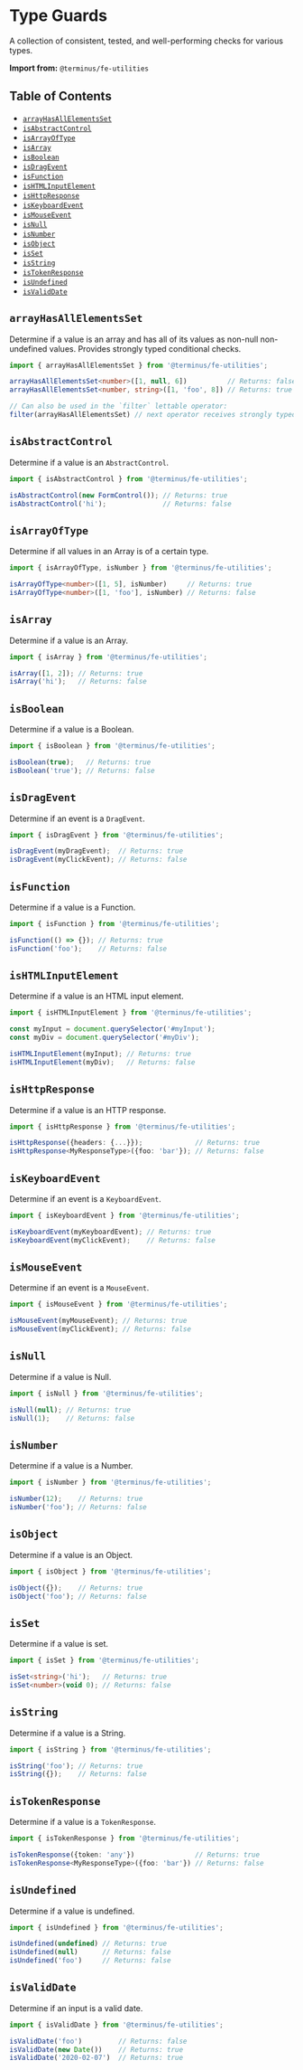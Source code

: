 <h1>Type Guards</h1>

A collection of consistent, tested, and well-performing checks for various types.

**Import from:** `@terminus/fe-utilities`

<!-- START doctoc generated TOC please keep comment here to allow auto update -->
<!-- DON'T EDIT THIS SECTION, INSTEAD RE-RUN doctoc TO UPDATE -->
## Table of Contents

- [`arrayHasAllElementsSet`](#arrayhasallelementsset)
- [`isAbstractControl`](#isabstractcontrol)
- [`isArrayOfType`](#isarrayoftype)
- [`isArray`](#isarray)
- [`isBoolean`](#isboolean)
- [`isDragEvent`](#isdragevent)
- [`isFunction`](#isfunction)
- [`isHTMLInputElement`](#ishtmlinputelement)
- [`isHttpResponse`](#ishttpresponse)
- [`isKeyboardEvent`](#iskeyboardevent)
- [`isMouseEvent`](#ismouseevent)
- [`isNull`](#isnull)
- [`isNumber`](#isnumber)
- [`isObject`](#isobject)
- [`isSet`](#isset)
- [`isString`](#isstring)
- [`isTokenResponse`](#istokenresponse)
- [`isUndefined`](#isundefined)
- [`isValidDate`](#isvaliddate)

<!-- END doctoc generated TOC please keep comment here to allow auto update -->

## `arrayHasAllElementsSet`

Determine if a value is an array and has all of its values as non-null non-undefined values. Provides strongly typed conditional checks.

```typescript
import { arrayHasAllElementsSet } from '@terminus/fe-utilities';

arrayHasAllElementsSet<number>([1, null, 6])          // Returns: false
arrayHasAllElementsSet<number, string>([1, 'foo', 8]) // Returns: true

// Can also be used in the `filter` lettable operator:
filter(arrayHasAllElementsSet) // next operator receives strongly typed inputs
```

## `isAbstractControl`

Determine if a value is an `AbstractControl`.

```typescript
import { isAbstractControl } from '@terminus/fe-utilities';

isAbstractControl(new FormControl()); // Returns: true
isAbstractControl('hi');              // Returns: false
```

## `isArrayOfType`

Determine if all values in an Array is of a certain type.

```typescript
import { isArrayOfType, isNumber } from '@terminus/fe-utilities';

isArrayOfType<number>([1, 5], isNumber)     // Returns: true
isArrayOfType<number>([1, 'foo'], isNumber) // Returns: false
```

## `isArray`

Determine if a value is an Array.

```typescript
import { isArray } from '@terminus/fe-utilities';

isArray([1, 2]); // Returns: true
isArray('hi');   // Returns: false
```

## `isBoolean`

Determine if a value is a Boolean.

```typescript
import { isBoolean } from '@terminus/fe-utilities';

isBoolean(true);   // Returns: true
isBoolean('true'); // Returns: false
```

## `isDragEvent`

Determine if an event is a `DragEvent`.

```typescript
import { isDragEvent } from '@terminus/fe-utilities';

isDragEvent(myDragEvent);  // Returns: true
isDragEvent(myClickEvent); // Returns: false
```

## `isFunction`

Determine if a value is a Function.

```typescript
import { isFunction } from '@terminus/fe-utilities';

isFunction(() => {}); // Returns: true
isFunction('foo');    // Returns: false
```

## `isHTMLInputElement`

Determine if a value is an HTML input element.

```typescript
import { isHTMLInputElement } from '@terminus/fe-utilities';

const myInput = document.querySelector('#myInput');
const myDiv = document.querySelector('#myDiv');

isHTMLInputElement(myInput); // Returns: true
isHTMLInputElement(myDiv);   // Returns: false
```

## `isHttpResponse`

Determine if a value is an HTTP response.

```typescript
import { isHttpResponse } from '@terminus/fe-utilities';

isHttpResponse({headers: {...}});             // Returns: true
isHttpResponse<MyResponseType>({foo: 'bar'}); // Returns: false
```

## `isKeyboardEvent`

Determine if an event is a `KeyboardEvent`.

```typescript
import { isKeyboardEvent } from '@terminus/fe-utilities';

isKeyboardEvent(myKeyboardEvent); // Returns: true
isKeyboardEvent(myClickEvent);    // Returns: false
```

## `isMouseEvent`

Determine if an event is a `MouseEvent`.

```typescript
import { isMouseEvent } from '@terminus/fe-utilities';

isMouseEvent(myMouseEvent); // Returns: true
isMouseEvent(myClickEvent); // Returns: false
```

## `isNull`

Determine if a value is Null.

```typescript
import { isNull } from '@terminus/fe-utilities';

isNull(null); // Returns: true
isNull(1);    // Returns: false
```

## `isNumber`

Determine if a value is a Number.

```typescript
import { isNumber } from '@terminus/fe-utilities';

isNumber(12);    // Returns: true
isNumber('foo'); // Returns: false
```

## `isObject`

Determine if a value is an Object.

```typescript
import { isObject } from '@terminus/fe-utilities';

isObject({});    // Returns: true
isObject('foo'); // Returns: false
```

## `isSet`

Determine if a value is set.

```typescript
import { isSet } from '@terminus/fe-utilities';

isSet<string>('hi');   // Returns: true
isSet<number>(void 0); // Returns: false
```

## `isString`

Determine if a value is a String.

```typescript
import { isString } from '@terminus/fe-utilities';

isString('foo'); // Returns: true
isString({});    // Returns: false
```

## `isTokenResponse`

Determine if a value is a `TokenResponse`.

```typescript
import { isTokenResponse } from '@terminus/fe-utilities';

isTokenResponse({token: 'any'})               // Returns: true
isTokenResponse<MyResponseType>({foo: 'bar'}) // Returns: false
```

## `isUndefined`

Determine if a value is undefined.

```typescript
import { isUndefined } from '@terminus/fe-utilities';

isUndefined(undefined) // Returns: true
isUndefined(null)      // Returns: false
isUndefined('foo')     // Returns: false
```

## `isValidDate`

Determine if an input is a valid date.

```typescript
import { isValidDate } from '@terminus/fe-utilities';

isValidDate('foo')         // Returns: false
isValidDate(new Date())    // Returns: true
isValidDate('2020-02-07')  // Returns: true
```
